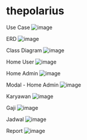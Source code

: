 # thepolarius


Use Case
![image](https://github.com/user-attachments/assets/d50b3fff-53ac-40a2-b5c3-713605fadf48)

ERD
![image](https://github.com/user-attachments/assets/2b262d84-93ca-49c3-959f-15e16f3fb07a)

Class Diagram
![image](https://github.com/user-attachments/assets/4e6aefd4-6ccc-4b7d-926f-e38811d7701e)

Home User
![image](https://github.com/user-attachments/assets/6aff78cc-2270-4b9a-89a2-b550ff2980be)

Home Admin
![image](https://github.com/user-attachments/assets/d7ce6278-2269-4bc1-8667-130ffad20061)

Modal - Home Admin
![image](https://github.com/user-attachments/assets/7c24c281-0345-494f-9a48-7f57a209082e)

Karyawan
![image](https://github.com/user-attachments/assets/5d7de0fd-35d9-4c3e-88ac-cae6a0601c0e)

Gaji
![image](https://github.com/user-attachments/assets/c695bc3a-18b5-4c51-9a97-53f955015d88)

Jadwal
![image](https://github.com/user-attachments/assets/fee1829d-3ff4-497b-8331-22d6be5b1ea2)

Report
![image](https://github.com/user-attachments/assets/2dc163b9-700b-465c-a668-aa8962eb6b5e)

